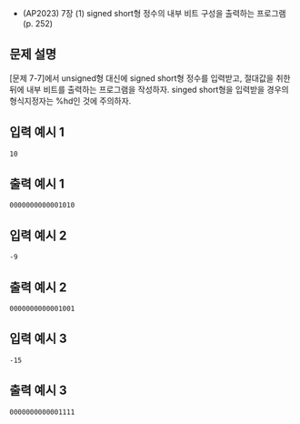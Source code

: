 - (AP2023) 7장 (1) signed short형 정수의 내부 비트 구성을 출력하는 프로그램 (p. 252)
## 문제 설명
[문제 7-7]에서 unsigned형 대신에 signed short형 정수를 입력받고, 절대값을 취한 뒤에
내부 비트를 출력하는 프로그램을 작성하자.
singed short형을 입력받을 경우의 형식지정자는 %hd인 것에 주의하자.

## 입력 예시 1
``10``

## 출력 예시 1
``0000000000001010``

## 입력 예시 2
``-9``

## 출력 예시 2
``0000000000001001``

## 입력 예시 3
``-15``

## 출력 예시 3
``0000000000001111``
